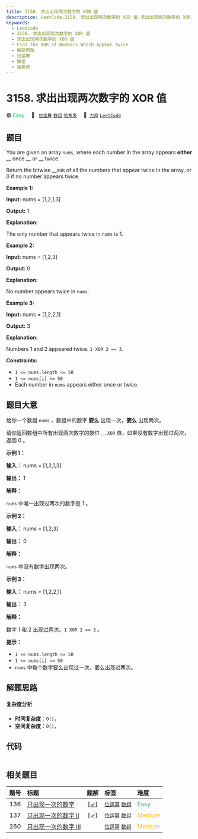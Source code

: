 ```yaml
---
title: 3158. 求出出现两次数字的 XOR 值
description: LeetCode,3158. 求出出现两次数字的 XOR 值,求出出现两次数字的 XOR 值,Find the XOR of Numbers Which Appear Twice,解题思路,位运算,数组,哈希表
keywords:
  - LeetCode
  - 3158. 求出出现两次数字的 XOR 值
  - 求出出现两次数字的 XOR 值
  - Find the XOR of Numbers Which Appear Twice
  - 解题思路
  - 位运算
  - 数组
  - 哈希表
---
```


# 3158. 求出出现两次数字的 XOR 值

🟢 <font color=#15bd66>Easy</font>&emsp; 🔖&ensp; [`位运算`](/tag/bit-manipulation.md) [`数组`](/tag/array.md) [`哈希表`](/tag/hash-table.md)&emsp; 🔗&ensp;[`力扣`](https://leetcode.cn/problems/find-the-xor-of-numbers-which-appear-twice) [`LeetCode`](https://leetcode.com/problems/find-the-xor-of-numbers-which-appear-twice)

## 题目

You are given an array `nums`, where each number in the array appears
**either** __ once __ or __ twice.

Return the bitwise __`XOR` of all the numbers that appear twice in the array,
or 0 if no number appears twice.



**Example 1:**

**Input:** nums = [1,2,1,3]

**Output:** 1

**Explanation:**

The only number that appears twice in `nums` is 1.

**Example 2:**

**Input:** nums = [1,2,3]

**Output:** 0

**Explanation:**

No number appears twice in `nums`.

**Example 3:**

**Input:** nums = [1,2,2,1]

**Output:** 3

**Explanation:**

Numbers 1 and 2 appeared twice. `1 XOR 2 == 3`.



**Constraints:**

  * `1 <= nums.length <= 50`
  * `1 <= nums[i] <= 50`
  * Each number in `nums` appears either once or twice.


## 题目大意

给你一个数组 `nums` ，数组中的数字 **要么** 出现一次，**要么**  出现两次。

请你返回数组中所有出现两次数字的按位 _ _`XOR` 值，如果没有数字出现过两次，返回 0 。



**示例 1：**

**输入：** nums = [1,2,1,3]

**输出：** 1

**解释：**

`nums` 中唯一出现过两次的数字是 1 。

**示例 2：**

**输入：** nums = [1,2,3]

**输出：** 0

**解释：**

`nums` 中没有数字出现两次。

**示例 3：**

**输入：** nums = [1,2,2,1]

**输出：** 3

**解释：**

数字 1 和 2 出现过两次。`1 XOR 2 == 3` 。



**提示：**

  * `1 <= nums.length <= 50`
  * `1 <= nums[i] <= 50`
  * `nums` 中每个数字要么出现过一次，要么出现过两次。


## 解题思路

#### 复杂度分析

- **时间复杂度**：`O()`，
- **空间复杂度**：`O()`，

## 代码

```javascript

```

## 相关题目

<!-- prettier-ignore -->
| 题号 | 标题 | 题解 | 标签 | 难度 |
| :------: | :------ | :------: | :------ | :------ |
| 136 | [只出现一次的数字](https://leetcode.com/problems/single-number) | [[✓]](/problem/0136.md) |  [`位运算`](/tag/bit-manipulation.md) [`数组`](/tag/array.md) | <font color=#15bd66>Easy</font> |
| 137 | [只出现一次的数字 II](https://leetcode.com/problems/single-number-ii) | [[✓]](/problem/0137.md) |  [`位运算`](/tag/bit-manipulation.md) [`数组`](/tag/array.md) | <font color=#ffb800>Medium</font> |
| 260 | [只出现一次的数字 III](https://leetcode.com/problems/single-number-iii) |  |  [`位运算`](/tag/bit-manipulation.md) [`数组`](/tag/array.md) | <font color=#ffb800>Medium</font> |